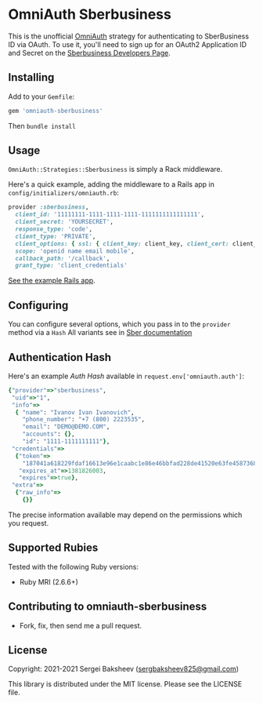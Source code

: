 # OmniAuth Sberbusiness

This is the unofficial [OmniAuth](https://github.com/intridea/omniauth) strategy for authenticating to SberBusiness ID via OAuth.
To use it, you'll need to sign up for an OAuth2 Application ID and Secret
on the [Sberbusiness Developers Page](https://developer.sberbusiness.ru/).

## Installing

Add to your `Gemfile`:

```ruby
gem 'omniauth-sberbusiness'
```

Then `bundle install`

## Usage

`OmniAuth::Strategies::Sberbusiness` is simply a Rack middleware.

Here's a quick example, adding the middleware to a Rails app in `config/initializers/omniauth.rb`:

```ruby
provider :sberbusiness,
  client_id: '11111111-1111-1111-1111-1111111111111111',
  client_secret: 'YOURSECRET',
  response_type: 'code',
  client_type: 'PRIVATE',
  client_options: { ssl: { client_key: client_key, client_cert: client_cert } },
  scope: 'openid name email mobile',
  callback_path: '/callback',
  grant_type: 'client_credentials'
```

[See the example Rails app](https://github.com/insales/omniauth-sberbank/blob/master/examples).

## Configuring

You can configure several options, which you pass in to the `provider` method via a `Hash`
All variants see in [Sber documentation](https://developer.sberbank.ru/doc/v2/sbbol/oauth)


## Authentication Hash

Here's an example *Auth Hash* available in `request.env['omniauth.auth']`:

```ruby
{"provider"=>"sberbusiness",
 "uid"=>"1",
 "info"=>
  { "name": "Ivanov Ivan Ivanovich",
    "phone_number": "+7 (800) 2223535",
    "email": "DEMO@DEMO.COM",
    "accounts": {},
    "id": "1111-1111111111"},
 "credentials"=>
  {"token"=>
    "187041a618229fdaf16613e96e1caabc1e86e46bbfad228de41520e63fe45873684c365a14417289599f3",
   "expires_at"=>1381826003,
   "expires"=>true},
 "extra"=>
  {"raw_info"=>
    {}}
```

The precise information available may depend on the permissions which you request.

## Supported Rubies

Tested with the following Ruby versions:

- Ruby MRI (2.6.6+)

## Contributing to omniauth-sberbusiness

* Fork, fix, then send me a pull request.

## License

Copyright: 2021-2021 Sergei Baksheev (sergbaksheev825@gmail.com)

This library is distributed under the MIT license. Please see the LICENSE file.
